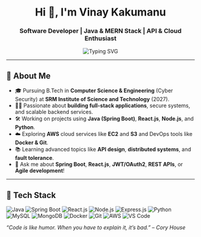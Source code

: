 <h1 align="center">Hi 👋, I'm Vinay Kakumanu</h1>
<h3 align="center">Software Developer | Java & MERN Stack | API & Cloud Enthusiast</h3>

<p align="center">
  <img src="https://readme-typing-svg.herokuapp.com?font=Fira+Code&size=22&pause=1000&color=36BCF7&center=true&vCenter=true&width=440&lines=Welcome+to+my+GitHub+profile!;                          Building+scalable+robust+systems+🚀" alt="Typing SVG" />
</p>

---

## 🚀 About Me

- 🎓 Pursuing B.Tech in **Computer Science & Engineering** (Cyber Security) at **SRM Institute of Science and Technology** (2027).
- 👨‍💻 Passionate about **building full-stack applications**, secure systems, and scalable backend services.
- 🛠️ Working on projects using **Java (Spring Boot)**, **React.js**, **Node.js**, and **Python**.
- ☁️ Exploring **AWS** cloud services like **EC2** and **S3** and DevOps tools like **Docker & Git**.
- 📚 Learning advanced topics like **API design**, **distributed systems**, and **fault tolerance**.
- 💬 Ask me about **Spring Boot**, **React.js**, **JWT/OAuth2**, **REST APIs**, or **Agile development**!

---

## 🧰 Tech Stack

![Java](https://img.shields.io/badge/-Java-007396?style=for-the-badge&logo=java&logoColor=white)
![Spring Boot](https://img.shields.io/badge/-SpringBoot-6DB33F?style=for-the-badge&logo=spring&logoColor=white)
![React.js](https://img.shields.io/badge/-React-20232A?style=for-the-badge&logo=react&logoColor=61DAFB)
![Node.js](https://img.shields.io/badge/-Node.js-339933?style=for-the-badge&logo=node.js&logoColor=white)
![Express.js](https://img.shields.io/badge/-Express.js-000000?style=for-the-badge&logo=express&logoColor=white)
![Python](https://img.shields.io/badge/-Python-3776AB?style=for-the-badge&logo=python&logoColor=white)
![MySQL](https://img.shields.io/badge/-MySQL-4479A1?style=for-the-badge&logo=mysql&logoColor=white)
![MongoDB](https://img.shields.io/badge/-MongoDB-47A248?style=for-the-badge&logo=mongodb&logoColor=white)
![Docker](https://img.shields.io/badge/-Docker-2496ED?style=for-the-badge&logo=docker&logoColor=white)
![Git](https://img.shields.io/badge/-Git-F05032?style=for-the-badge&logo=git&logoColor=white)
![AWS](https://img.shields.io/badge/-AWS-232F3E?style=for-the-badge&logo=amazon-aws&logoColor=white)
![VS Code](https://img.shields.io/badge/-VS%20Code-007ACC?style=for-the-badge&logo=visual-studio-code&logoColor=white)



_“Code is like humor. When you have to explain it, it’s bad.” – Cory House_
